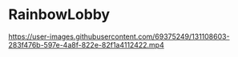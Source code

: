 # RainbowLobby

https://user-images.githubusercontent.com/69375249/131108603-283f476b-597e-4a8f-822e-82f1a4112422.mp4
